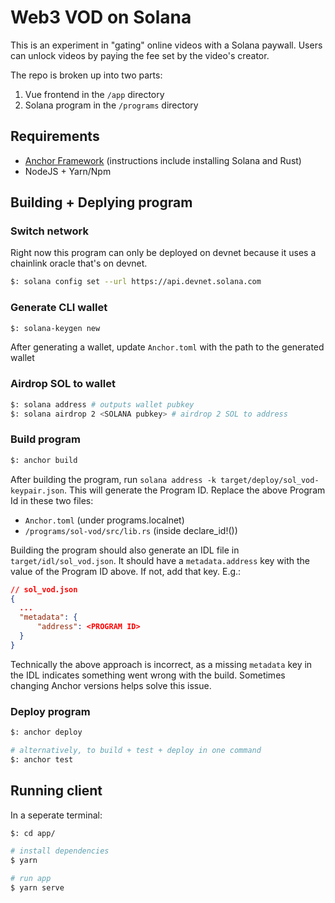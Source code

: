 # Web3 VOD on Solana

This is an experiment in "gating" online videos with a Solana paywall. Users can unlock videos by paying the fee set by the video's creator.

The repo is broken up into two parts:

1. Vue frontend in the `/app` directory
2. Solana program in the `/programs` directory

## Requirements

- [Anchor Framework](https://project-serum.github.io/anchor/getting-started/installation.html) (instructions include installing Solana and Rust)
- NodeJS + Yarn/Npm

## Building + Deplying program

### Switch network

Right now this program can only be deployed on devnet because it uses a chainlink oracle that's on devnet.

```bash
$: solana config set --url https://api.devnet.solana.com
```

### Generate CLI wallet

```bash
$: solana-keygen new
```

After generating a wallet, update `Anchor.toml` with the path to the generated wallet

### Airdrop SOL to wallet

```bash
$: solana address # outputs wallet pubkey
$: solana airdrop 2 <SOLANA pubkey> # airdrop 2 SOL to address
```

### Build program

```bash
$: anchor build
```

After building the program, run `solana address -k target/deploy/sol_vod-keypair.json`. This will generate the Program ID. Replace the above Program Id in these two files:

- `Anchor.toml` (under programs.localnet)
- `/programs/sol-vod/src/lib.rs` (inside declare_id!())

Building the program should also generate an IDL file in `target/idl/sol_vod.json`. It should have a `metadata.address` key with the value of the Program ID above. If not, add that key. E.g.:

```json
// sol_vod.json
{
  ...
  "metadata": {
      "address": <PROGRAM ID>
  }
}
```

Technically the above approach is incorrect, as a missing `metadata` key in the IDL indicates something went wrong with the build. Sometimes changing Anchor versions helps solve this issue.

### Deploy program

```bash
$: anchor deploy

# alternatively, to build + test + deploy in one command
$: anchor test
```

## Running client

In a seperate terminal:

```bash
$: cd app/

# install dependencies
$ yarn

# run app
$ yarn serve
```
